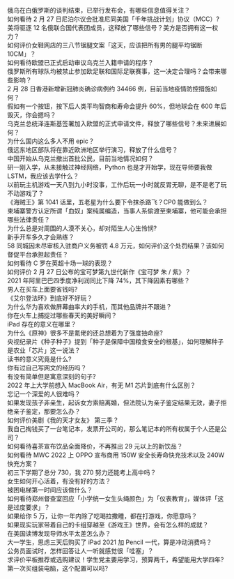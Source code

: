 俄乌在白俄罗斯的谈判结束，已举行发布会，有哪些信息值得关注？  
如何看待 2 月 27 日尼泊尔议会批准尼同美国「千年挑战计划」协议（MCC）?  
美将驱逐 12 名俄联合国代表团成员，这释放了哪些信号？美方是否拥有这一权力？  
如何评价女鞋网店的三八节锯腿文案「这天，应该把所有男的腿平均锯断 10CM」？  
如何看待欧盟已正式启动审议乌克兰入籍申请的程序？  
俄罗斯所有球队均被禁止参加欧足联和国际足联赛事，这一决定合理吗？会带来哪些影响？  
2 月 28 日香港新增新冠肺炎确诊病例约 34466 例，目前当地疫情防控措施如何？  
假如有一个按钮，按下后人类平均智商和寿命会提升 60%，但地球会在 600 年后毁灭，你会摁吗？  
乌克兰总统泽连斯基签署加入欧盟的正式申请文件，释放了哪些信号？未来进展如何？  
为什么国内这么多人不用 epic？  
俄远东地区部队将在靠近欧洲地区举行演习，释放了什么信号？  
中国开始从乌克兰撤出首批公民，目前当地情况如何？  
研一刚入学，从未接触过神经网络，Python 也是才开始学，现在导师要我做 LSTM，我应该去学什么？  
以前玩主机游戏一天八到九小时没事，工作后玩一小时就反胃无聊，是不是老了玩不动游戏了？  
《海贼王》第 1041 话里，五老星为什么要下令抹杀路飞？CP0 能做到么？  
柬埔寨警方认定所谓「血奴」案纯属编造，当事人系偷渡至柬埔寨，他可能会承担哪些法律责任？  
为什么总是对周围的人漠不关心，却对陌生人心生怜悯?  
新手开车多久才会熟练？  
58 同城因未尽审核入驻商户义务被罚 4.8 万元，如何评价这个处罚结果？该如何督促平台承担起责任？  
如何看待 C 罗在英超十场一球的表现？  
如何评价 2 月 27 日公布的宝可梦第九世代新作《宝可梦 朱 / 紫》？  
2021 年阿里巴巴四季度净利润同比下降 74%，其下降因素有哪些？  
男人在买车上面要省钱吗?  
《艾尔登法环》到底好不好玩？  
为什么华为喜欢做屏幕曲率大的手机，而其他品牌并不跟进？  
你在火车上捕捉过哪些春天的美好瞬间？  
iPad 存在的意义在哪里？  
为什么《原神》很多不是氪佬的还总想着为了强度抽命座?  
央视纪录片《种子种子》提到「种子是保障中国粮食安全的根基」，如何理解种子是农业「芯片」这一说法？  
读书的意义究竟是什么?  
你有过自己写网文的经历吗？  
有没有简单但是寓意深刻的句子?  
2022 年上大学前想入 MacBook Air，有无 M1 芯片到底有什么区别？  
忘记一个深爱的人很难吗？  
如果发现孩子非亲生，起诉女方索赔离婚，但法院认为亲子鉴定结果无效，妻子拒绝亲子鉴定，那要怎么办？  
如何评价美剧《我的天才女友》 第三季？  
我自己掏钱买了一台笔记本，发票开公司的，那么笔记本的所有权属于个人还是公司？  
如何看待喜茶宣布饮品全面降价，不再推出 29 元以上的新饮品？  
如何看待 MWC 2022 上 OPPO 宣布商用 150W 安全长寿命快充技术以及 240W 快充方案？  
初三下学期了总分 730，我 270 努力还能考上高中吗？  
女生如何开心活着，有没有好的方法？  
被困电梯第一时间应该做什么？  
如何看待郑州督查室回应「小学统一女生头绳颜色」为「仪表教育」，媒体评「这是过度要求」？  
如果给你 5 万，让你一年内除了吃喝拉撒睡，都在打游戏，你愿意吗？  
如果现实玩家带着自己的卡组穿越至《游戏王》世界，会有怎么样的成就？  
在美国读博发现导师水平太差怎么办？  
大一学生，思虑三天后购买了 iPad 2021 加 Pencil 一代，算是冲动消费吗？  
公务员面试时，怎样回答让人一听就感觉很「哇塞」？  
求评价平板推荐或选购建议！学生党主要用学习，预算两千，希望能用大学四年?  
第一次买组装电脑，这个配置可以吗?  
